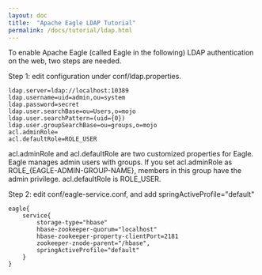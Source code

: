 ```yaml
---
layout: doc
title:  "Apache Eagle LDAP Tutorial"
permalink: /docs/tutorial/ldap.html
---
```


To enable Apache Eagle (called Eagle in the following) LDAP authentication on the web, two steps are needed.

Step 1: edit configuration under conf/ldap.properties.

    ldap.server=ldap://localhost:10389
    ldap.username=uid=admin,ou=system
    ldap.password=secret
    ldap.user.searchBase=ou=Users,o=mojo
    ldap.user.searchPattern=(uid={0})
    ldap.user.groupSearchBase=ou=groups,o=mojo
    acl.adminRole=
    acl.defaultRole=ROLE_USER

acl.adminRole and acl.defaultRole are two customized properties for Eagle. Eagle manages admin users with groups. If you set acl.adminRole as ROLE_{EAGLE-ADMIN-GROUP-NAME}, members in this group have the admin privilege. acl.defaultRole is ROLE_USER.

Step 2: edit conf/eagle-service.conf, and add springActiveProfile="default"

    eagle{
        service{
            storage-type="hbase"
            hbase-zookeeper-quorum="localhost"
            hbase-zookeeper-property-clientPort=2181
            zookeeper-znode-parent="/hbase",
            springActiveProfile="default"
        }
    }






